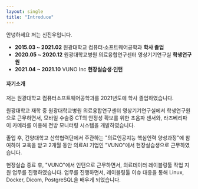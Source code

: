 ```yaml
---
layout: single
title: "Introduce"
---
```

안녕하세요 저는 신진우입니다.
- **2015.03 ~ 2021.02** 원광대학교 컴퓨터·소프트웨어공학과 **학사 졸업**
- **2020.05 ~ 2020.12** 원광대학교병원 의료융합연구센터 영상기기연구실 **학생연구원**
- **2021.04 ~ 2021.10** VUNO Inc **현장실습생·인턴**

#### 자기소개
저는 원광대학교 컴퓨터소프트웨어공학과를 2021년도에 학사 졸업하였습니다.

원광대학교 재학 중 원광대학교병원 의료융합연구센터 영상기기연구실에서 학생연구원으로 근무하면서, 모바일 수술중 CT의 안정성 확보를 위한 초음파 센서와, 라즈베리파이 카메라를 이용해 전방 모니터링 시스템을 개발하였습니다.

졸업 후, 건양대학교 산학협력단에서 주관하는 "의료인공지능 핵심인력 양성과정"에 참여하여 교육을 받고 2개월 동안 의료AI 기업인 "VUNO"에서 현장실습생으로 근무하였습니다. 

현장실습 종료 후, "VUNO"에서 인턴으로 근무하면서, 의료데이터 레이블링툴 작업 지원 업무를 진행하였습니다. 업무를 진행하면서, 레이블링툴 이슈 대응을 통해 Linux, Docker, Dicom, PostgreSQL을 배우게 되었습니다. 
